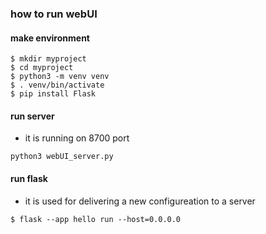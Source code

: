 ### how to run webUI 

####  make environment 

```
$ mkdir myproject
$ cd myproject
$ python3 -m venv venv
$ . venv/bin/activate
$ pip install Flask
```


####  run server
*  it is running on 8700 port
```
python3 webUI_server.py
```

####  run flask
* it is used for delivering a new configureation to a server
```
$ flask --app hello run --host=0.0.0.0
```



